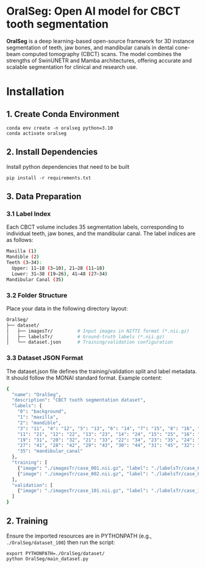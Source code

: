 # OralSeg: Open AI model for CBCT tooth segmentation

**OralSeg** is a deep learning-based open-source framework for 3D instance segmentation of teeth, jaw bones, and mandibular canals in dental cone-beam computed tomography (CBCT) scans. The model combines the strengths of SwinUNETR and Mamba architectures, offering accurate and scalable segmentation for clinical and research use.

# Installation

## 1. Create Conda Environment

```console
conda env create -n oralseg python=3.10
conda activate oralseg
```

## 2. Install Dependencies
Install python dependencies that need to be built

```console
pip install -r requirements.txt
```

## 3. Data Preparation
### 3.1 Label Index
Each CBCT volume includes 35 segmentation labels, corresponding to individual teeth, jaw bones, and the mandibular canal. The label indices are as follows:

```bash
Maxilla (1)
Mandible (2)
Teeth (3–34):
  Upper: 11–18 (3–10), 21–28 (11–18)
  Lower: 31–38 (19–26), 41–48 (27–34)
Mandibular Canal (35)
```

### 3.2 Folder Structure
Place your data in the following directory layout:

```bash
OralSeg/
├── dataset/
│   ├── imagesTr/         # Input images in NIfTI format (*.nii.gz)
│   ├── labelsTr/         # Ground-truth labels (*.nii.gz)
│   └── dataset.json      # Training/validation configuration
```

### 3.3 Dataset JSON Format
The dataset.json file defines the training/validation split and label metadata. It should follow the MONAI standard format. Example content:

```bash
{
  "name": "OralSeg",
  "description": "CBCT tooth segmentation dataset",
  "labels": {
    "0": "background",
    "1": "maxilla",
    "2": "mandible",
    "3": "11", "4": "12", "5": "13", "6": "14", "7": "15", "8": "16", "9": "17", "10": "18",
    "11": "21", "12": "22", "13": "23", "14": "24", "15": "25", "16": "26", "17": "27", "18": "28",
    "19": "31", "20": "32", "21": "33", "22": "34", "23": "35", "24": "36", "25": "37", "26": "38",
    "27": "41", "28": "42", "29": "43", "30": "44", "31": "45", "32": "46", "33": "47", "34": "48",
    "35": "mandibular_canal"
  },
  "training": [
    {"image": "./imagesTr/case_001.nii.gz", "label": "./labelsTr/case_001.nii.gz"},
    {"image": "./imagesTr/case_002.nii.gz", "label": "./labelsTr/case_002.nii.gz"}
  ],
  "validation": [
    {"image": "./imagesTr/case_101.nii.gz", "label": "./labelsTr/case_101.nii.gz"}
  ]
}
```

## 2. Training

Ensure the imported resources are in PYTHONPATH
(e.g., `./OralSeg/dataset_100`) then run the script:

```console
export PYTHONPATH=./OralSeg/dataset/
python OralSeg/main_dataset.py
```
